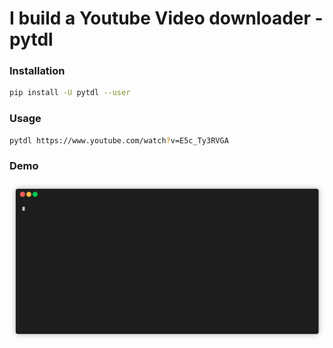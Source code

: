 # I build a Youtube Video downloader - pytdl

### Installation

```bash
pip install -U pytdl --user
```

### Usage

```bash
pytdl https://www.youtube.com/watch?v=E5c_Ty3RVGA
```

### Demo
![](images/demo.gif)